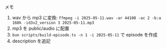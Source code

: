 メモ

1. wav から mp3 に変換: `ffmpeg -i 2025-05-11.wav -ar 44100 -ac 2 -b:a 160k -id3v2_version 3 2025-05-11.mp3`
2. mp3 を public/audio に配置
3. `bun scripts/build-episode.ts -n 1 -i 2025-05-11` で episode を作成
4. description を追記
